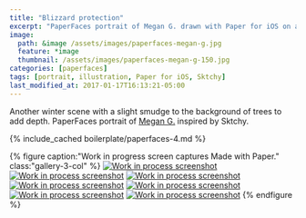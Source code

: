 ```yaml
---
title: "Blizzard protection"
excerpt: "PaperFaces portrait of Megan G. drawn with Paper for iOS on an iPad."
image: 
  path: &image /assets/images/paperfaces-megan-g.jpg 
  feature: *image
  thumbnail: /assets/images/paperfaces-megan-g-150.jpg
categories: [paperfaces]
tags: [portrait, illustration, Paper for iOS, Sktchy]
last_modified_at: 2017-01-17T16:13:21-05:00
---
```


Another winter scene with a slight smudge to the background of trees to add depth. PaperFaces portrait of [Megan G.](https://sktchy.com/ZRLqgC) inspired by Sktchy.

{% include_cached boilerplate/paperfaces-4.md %}

{% figure caption:"Work in progress screen captures Made with Paper." class:"gallery-3-col" %}
[![Work in process screenshot](/assets/images/paperfaces-megan-g-process-1-600.jpg)](/assets/images/paperfaces-megan-g-process-1-lg.jpg)
[![Work in process screenshot](/assets/images/paperfaces-megan-g-process-2-600.jpg)](/assets/images/paperfaces-megan-g-process-2-lg.jpg)
[![Work in process screenshot](/assets/images/paperfaces-megan-g-process-3-600.jpg)](/assets/images/paperfaces-megan-g-process-3-lg.jpg)
[![Work in process screenshot](/assets/images/paperfaces-megan-g-process-4-600.jpg)](/assets/images/paperfaces-megan-g-process-4-lg.jpg)
[![Work in process screenshot](/assets/images/paperfaces-megan-g-process-5-600.jpg)](/assets/images/paperfaces-megan-g-process-5-lg.jpg)
[![Work in process screenshot](/assets/images/paperfaces-megan-g-process-6-600.jpg)](/assets/images/paperfaces-megan-g-process-6-lg.jpg)
[![Work in process screenshot](/assets/images/paperfaces-megan-g-process-7-600.jpg)](/assets/images/paperfaces-megan-g-process-7-lg.jpg)
{% endfigure %}
